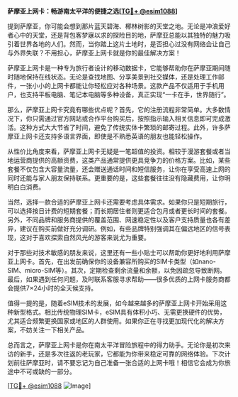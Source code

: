 **萨摩亚上网卡：畅游南太平洋的便捷之选[[TG💪+ @esim1088](https://t.me/s/esim1088)]**

提到萨摩亚，你可能会想到那片蓝天碧海、椰林树影的天堂之地。无论是冲浪爱好者心中的天堂，还是背包客梦寐以求的探险目的地，萨摩亚总能以其独特的魅力吸引着世界各地的人们。然而，当你踏上这片土地时，是否担心过没有网络会让自己与外界失联？不用担心，萨摩亚上网卡就是你的最佳解决方案！

萨摩亚上网卡是一种专为旅行者设计的移动数据卡，它能够帮助你在萨摩亚期间随时随地保持在线状态。无论是查找地图、分享美景到社交媒体，还是处理工作邮件，一张小小的上网卡都能让你轻松应对各种场景。这款产品不仅适用于手机用户，也支持平板电脑、笔记本电脑等多种设备，真正实现“一卡在手，世界随行”。

那么，萨摩亚上网卡究竟有哪些优点呢？首先，它的注册流程非常简单。大多数情况下，你只需通过官方网站或合作平台购买后，按照指示输入相关信息即可完成激活。这种方式大大节省了时间，避免了传统实体卡繁琐的邮寄过程。此外，许多萨摩亚上网卡还支持多语言界面，即使是不熟悉英语的朋友也能轻松操作。

从性价比角度来看，萨摩亚上网卡无疑是一笔超值的投资。相较于漫游套餐或者当地运营商提供的高额资费，这类产品通常提供更具竞争力的价格方案。比如，某些套餐不仅包含大容量流量，还会赠送通话时间和短信服务，让你在享受高速上网的同时还能与家人朋友保持联系。更重要的是，这些套餐往往没有隐藏费用，让你明明白白消费。

当然，选择一款合适的萨摩亚上网卡还需要考虑具体需求。如果你只是短期旅行，可以选择按日计费的短期套餐；而长期居住者则更适合包月或者更长时间的套餐。另外，不同品牌和服务商提供的覆盖范围、网速稳定性以及客户支持质量也各有差异，建议在购买前做好充分调研。例如，有些品牌特别强调其在偏远地区的信号表现，这对于喜欢探索自然风光的游客来说尤为重要。

对于那些对技术敏感的朋友来说，这里还有一些小贴士可以帮助你更好地利用萨摩亚上网卡。首先，在出发前确保你的设备兼容所购买的SIM卡类型（如nano-SIM、micro-SIM等）。其次，定期检查剩余流量和余额，以免因疏忽导致断网。最后，如果遇到任何问题，及时联系客服寻求帮助——很多优质的上网卡服务商都会提供7×24小时的全天候支持。

值得一提的是，随着eSIM技术的发展，如今越来越多的萨摩亚上网卡开始采用这种新型格式。相比传统物理SIM卡，eSIM具有体积小巧、无需更换硬件的优势，尤其适合频繁更换国家或地区的人群使用。如果你正在寻找更加现代化的解决方案，不妨关注一下相关产品。

总而言之，萨摩亚上网卡是你在南太平洋冒险旅程中的得力助手。无论你是初次来访的新手，还是多次往返的老玩家，它都能为你带来稳定可靠的网络体验。下次计划前往萨摩亚时，请不要忘记为自己准备一张合适的上网卡哦！相信它会成为你旅途中不可或缺的一部分。

[[TG💪+ @esim1088](https://t.me/s/esim1088) ![Image](https://i.postimg.cc/4NQfJmqS/Snipaste-2025-05-13-00-14-12.png)]